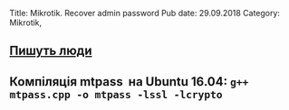 Title: Mikrotik. Recover admin password
Pub date: 29.09.2018
Category: Mikrotik, 

<a href="https://aacable.wordpress.com/2012/01/14/howto-recover-mikrotik-admin-account-forgotten-password/">Пишуть люди</a>
-----
**Компіляція mtpass  на Ubuntu 16.04:**
`g++ mtpass.cpp -o mtpass -lssl -lcrypto`
-----